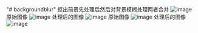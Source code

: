 "# backgroundblur" 
抠出前景先处理后然后对背景模糊处理两者合并
![image](https://github.com/blogercn/backgroundblur/blob/master/Screenshot_20170711-011822.png)
原始图像
![image](https://github.com/blogercn/backgroundblur/blob/master/Screenshot_20170711-113817.png)
处理后的图像
![image](https://github.com/blogercn/backgroundblur/blob/master/Screenshot_20170711-113859.png)
原始图像
![image](https://github.com/blogercn/backgroundblur/blob/master/Screenshot_20170711-113931.png)
处理后的图像
![image](https://github.com/blogercn/backgroundblur/blob/master/Screenshot_20170711-173336.png)
